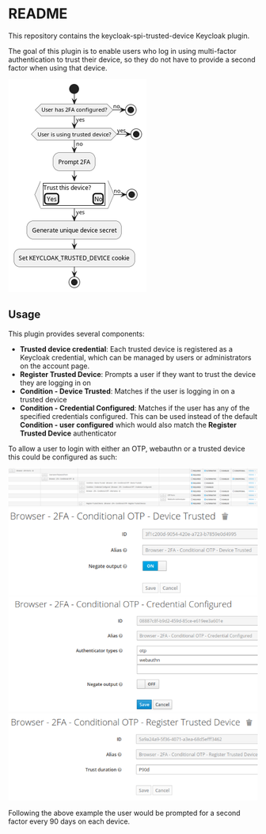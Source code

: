 # README

This repository contains the keycloak-spi-trusted-device Keycloak plugin.

The goal of this plugin is to enable users who log in using multi-factor authentication to trust
their device, so they do not have to provide a second factor when using that device.

![Authentication flow](doc/authentication-flow.png)

## Usage

This plugin provides several components:

* **Trusted device credential**: Each trusted device is registered as a Keycloak credential, which
  can be managed by users or administrators on the account page.
* **Register Trusted Device**: Prompts a user if they want to trust the device they are logging in
  on
* **Condition - Device Trusted**: Matches if the user is logging in on a trusted device
* **Condition - Credential Configured**: Matches if the user has any of the specified credentials
  configured. This can be used instead of the default **Condition - user configured** which would
  also match the **Register Trusted Device** authenticator

To allow a user to login with either an OTP, webauthn or a trusted device this could be configured
as such:

![](doc/browser-flow.png)
![](doc/condition-device-trusted.png)
![](doc/condition-credential-configured.png)
![](doc/register-trusted-device.png)

Following the above example the user would be prompted for a second factor every 90 days on each
device.
